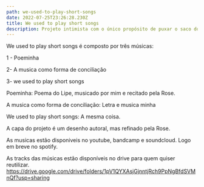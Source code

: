 ```yaml
---
path: we-used-to-play-short-songs
date: 2022-07-25T23:26:28.230Z
title: We used to play short songs
description: Projeto intimista com o único propósito de puxar o saco do Lipe
---
```

We used to play short songs é composto por três músicas:

1 - Poeminha

2- A musica como forma de conciliação

3- we used to play short songs

Poeminha: Poema do Lipe, musicado por mim e recitado pela Rose.

A musica como forma de conciliação: Letra e musica minha

We used to play short songs: A mesma coisa.

A capa do projeto é um desenho autoral, mas refinado pela Rose.

As musicas estão disponiveis no youtube, bandcamp e soundcloud. Logo em breve no spotify.

As tracks das músicas estão disponíveis no drive para quem quiser reutilizar. <https://drive.google.com/drive/folders/1pV1QYXAsjGjnntjRch9PpNgBfdSVMnQf?usp=sharing>